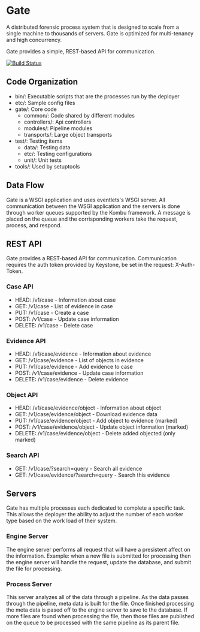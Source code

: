 # Gate

A distributed forensic process system that is designed to scale from a single
machine to thousands of servers. Gate is optimized for multi-tenancy and high
concurrency.

Gate provides a simple, REST-based API for communication.

[![Build Status](https://travis-ci.org/vindeka/gate.png?branch=master)](https://travis-ci.org/vindeka/gate)

## Code Organization

 * bin/: Executable scripts that are the processes run by the deployer
 * etc/: Sample config files
 * gate/: Core code
    * common/: Code shared by different modules
    * controllers/: Api controllers
    * modules/:  Pipeline modules
    * transports/: Large object transports
 * test/: Testing items
    * data/: Testing data
    * etc/: Testing configurations
    * unit/: Unit tests
 * tools/: Used by setuptools

## Data Flow

Gate is a WSGI application and uses eventlets's WSGI server. All communication
between the WSGI application and the servers is done through worker queues
supported by the Kombu framework. A message is placed on the queue and the
corrisponding workers take the request, process, and respond.

## REST API

Gate provides a REST-based API for communication. Communication requires the
auth token provided by Keystone, be set in the request: X-Auth-Token.

### Case API

  * HEAD:   /v1/case - Information about case
  * GET:    /v1/case - List of evidence in case
  * PUT:    /v1/case - Create a case
  * POST:   /v1/case - Update case information
  * DELETE: /v1/case - Delete case

### Evidence API

  * HEAD:   /v1/case/evidence - Information about evidence
  * GET:    /v1/case/evidence - List of objects in evidence
  * PUT:    /v1/case/evidence - Add evidence to case
  * POST:   /v1/case/evidence - Update case information
  * DELETE: /v1/case/evidence - Delete evidence

### Object API

  * HEAD:   /v1/case/evidence/object - Information about object
  * GET:    /v1/case/evidence/object - Download evidence data
  * PUT:    /v1/case/evidence/object - Add object to evidence (marked)
  * POST:   /v1/case/evidence/object - Update object information (marked)
  * DELETE: /v1/case/evidence/object - Delete added objected (only marked)

### Search API

  * GET:  /v1/case/?search=query - Search all evidence
  * GET:  /v1/case/evidence/?search=query - Search this evidence

## Servers

Gate has multiple processes each dedicated to complete a specific task. This
allows the deployer the ability to adjust the number of each worker type based
on the work load of their system.

### Engine Server

The engine server performs all request that will have a presistent affect on the
information. Example: when a new file is submitted for processing then the
engine server will handle the request, update the database, and submit the file
for processing.

### Process Server

This server analyzes all of the data through a pipeline. As the data passes
through the pipeline, meta data is built for the file. Once finished processing
the meta data is pased off to the engine server to save to the database. If more
files are found when processing the file, then those files are published on the
queue to be processed with the same pipeline as its parent file.


